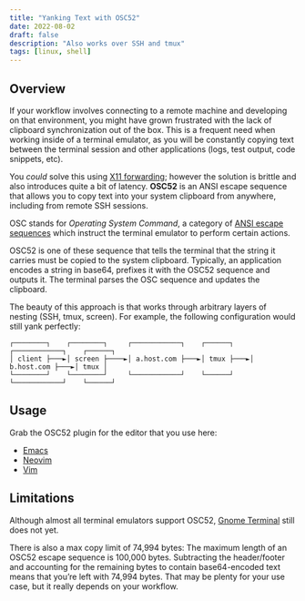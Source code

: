 ```yaml
---
title: "Yanking Text with OSC52"
date: 2022-08-02
draft: false
description: "Also works over SSH and tmux"
tags: [linux, shell]
---
```


## Overview

If your workflow involves connecting to a remote machine and developing on that environment, you might have grown frustrated with the lack of clipboard synchronization out of the box. This is a frequent need when working inside of a terminal emulator, as you will be constantly copying text between the terminal session and other applications (logs, test output, code snippets, etc).

You *could* solve this using [X11 forwarding](https://tldp.org/HOWTO/XDMCP-HOWTO/ssh.html); however the solution is brittle and also introduces quite a bit of latency. **OSC52** is an ANSI escape sequence that allows you to copy text into your system clipboard from anywhere, including from remote SSH sessions.

OSC stands for *Operating System Command*, a category of [ANSI escape sequences](https://en.wikipedia.org/wiki/ANSI_escape_code#Escape_sequences) which instruct the terminal emulator to perform certain actions.

OSC52 is one of these sequence that tells the terminal that the string it carries must be copied to the system clipboard. Typically, an application encodes a string in base64, prefixes it with the OSC52 sequence and outputs it. The terminal parses the OSC sequence and updates the clipboard.

The beauty of this approach is that works through arbitrary layers of nesting (SSH, tmux, screen). For example, the following configuration would still yank perfectly:

```
┌────────┐    ┌────────┐     ┌────────────┐    ┌──────┐    ┌────────────┐    ┌──────┐
│ client ├───►│ screen ├────►│ a.host.com ├───►│ tmux ├───►│ b.host.com ├───►│ tmux │
└────────┘    └────────┘     └────────────┘    └──────┘    └────────────┘    └──────┘
```

## Usage

Grab the OSC52 plugin for the editor that you use here:

* [Emacs](https://github.com/spudlyo/clipetty/blob/master/clipetty.el)
* [Neovim](https://github.com/ojroques/nvim-osc52)
* [Vim](https://github.com/ojroques/vim-oscyank)

## Limitations

Although almost all terminal emulators support OSC52, [Gnome Terminal](https://gitlab.gnome.org/GNOME/vte/-/issues/2495) still does not yet.

There is also a max copy limit of 74,994 bytes: The maximum length of an OSC52 escape sequence is 100,000 bytes. Subtracting the header/footer and accounting for the remaining bytes to contain base64-encoded text means that you’re left with 74,994 bytes. That may be plenty for your use case, but it really depends on your workflow.

